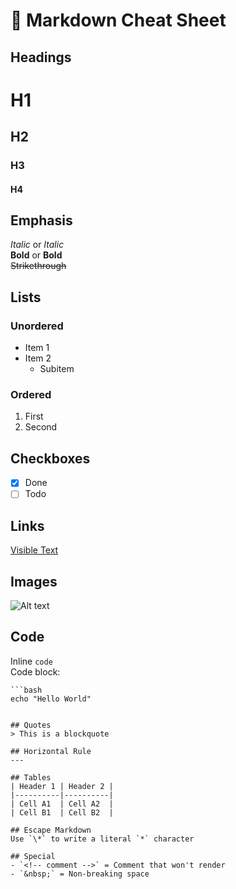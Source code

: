 # 📝 Markdown Cheat Sheet

## Headings
# H1
## H2
### H3
#### H4

## Emphasis
*Italic* or _Italic_  
**Bold** or __Bold__  
~~Strikethrough~~

## Lists
### Unordered
- Item 1
- Item 2
  - Subitem

### Ordered
1. First
2. Second

## Checkboxes
- [x] Done
- [ ] Todo

## Links
[Visible Text](https://example.com)

## Images
![Alt text](https://via.placeholder.com/150)

## Code
Inline `code`  
Code block:
```
```bash
echo "Hello World"
```
```

## Quotes
> This is a blockquote

## Horizontal Rule
---

## Tables
| Header 1 | Header 2 |
|----------|----------|
| Cell A1  | Cell A2  |
| Cell B1  | Cell B2  |

## Escape Markdown
Use `\*` to write a literal `*` character

## Special
- `<!-- comment -->` = Comment that won't render
- `&nbsp;` = Non-breaking space

